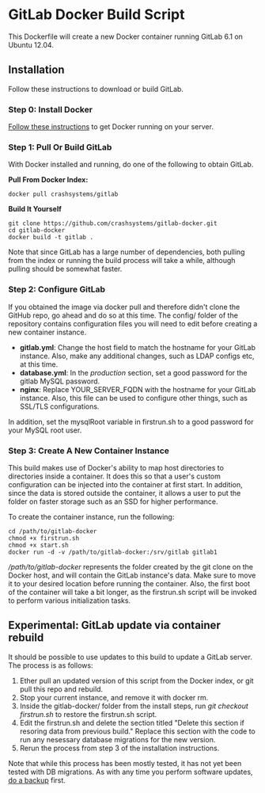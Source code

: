 # GitLab Docker Build Script

This Dockerfile will create a new Docker container running GitLab 6.1 on Ubuntu 12.04.

## Installation

Follow these instructions to download or build GitLab.

### Step 0: Install Docker

[Follow these instructions](http://www.docker.io/gettingstarted/#h_installation) to get Docker running on your server.

### Step 1: Pull Or Build GitLab

With Docker installed and running, do one of the following to obtain GitLab.

**Pull From Docker Index:**

    docker pull crashsystems/gitlab

**Build It Yourself**

    git clone https://github.com/crashsystems/gitlab-docker.git
    cd gitlab-docker
    docker build -t gitlab .

Note that since GitLab has a large number of dependencies, both pulling from the index or running the build process will take a while, although pulling should be somewhat faster.

### Step 2: Configure GitLab

If you obtained the image via docker pull and therefore didn't clone the GitHub repo, go ahead and do so at this time. The config/ folder of the repository contains configuration files you will need to edit before creating a new container instance.

* **gitlab.yml**: Change the host field to match the hostname for your GitLab instance. Also, make any additional changes, such as LDAP configs etc, at this time.
* **database.yml**: In the *production* section, set a good password for the gitlab MySQL password.
* **nginx**: Replace YOUR_SERVER_FQDN with the hostname for your GitLab instance. Also, this file can be used to configure other things, such as SSL/TLS configurations.

In addition, set the mysqlRoot variable in firstrun.sh to a good password for your MySQL root user.

### Step 3: Create A New Container Instance

This build makes use of Docker's ability to map host directories to directories inside a container. It does this so that a user's custom configuration can be injected into the container at first start. In addition, since the data is stored outside the container, it allows a user to put the folder on faster storage such as an SSD for higher performance.

To create the container instance, run the following:

    cd /path/to/gitlab-docker
    chmod +x firstrun.sh
    chmod +x start.sh
    docker run -d -v /path/to/gitlab-docker:/srv/gitlab gitlab1

*/path/to/gitlab-docker* represents the folder created by the git clone on the Docker host, and will contain the GitLab instance's data. Make sure to move it to your desired location before running the container. Also, the first boot of the container will take a bit longer, as the firstrun.sh script will be invoked to perform various initialization tasks.

## Experimental: GitLab update via container rebuild

It should be possible to use updates to this build to update a GitLab server. The process is as follows:

1. Ether pull an updated version of this script from the Docker index, or git pull this repo and rebuild.
2. Stop your current instance, and remove it with docker rm.
3. Inside the gitlab-docker/ folder from the install steps, run *git checkout firstrun.sh* to restore the firstrun.sh script.
4. Edit the firstrun.sh and delete the section titled "Delete this section if resoring data from previous build." Replace this section with the code to run any nesessary database migrations for the new version.
5. Rerun the process from step 3 of the installation instructions.

Note that while this process has been mostly tested, it has not yet been tested with DB migrations. As with any time you perform software updates, [do a backup](https://github.com/gitlabhq/gitlabhq/blob/master/doc/raketasks/backup_restore.md) first.
